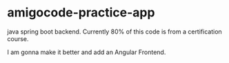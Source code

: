 # amigocode-practice-app
java spring boot backend. Currently 80% of this code is from a certification course.

I am gonna make it better and add an Angular Frontend.


